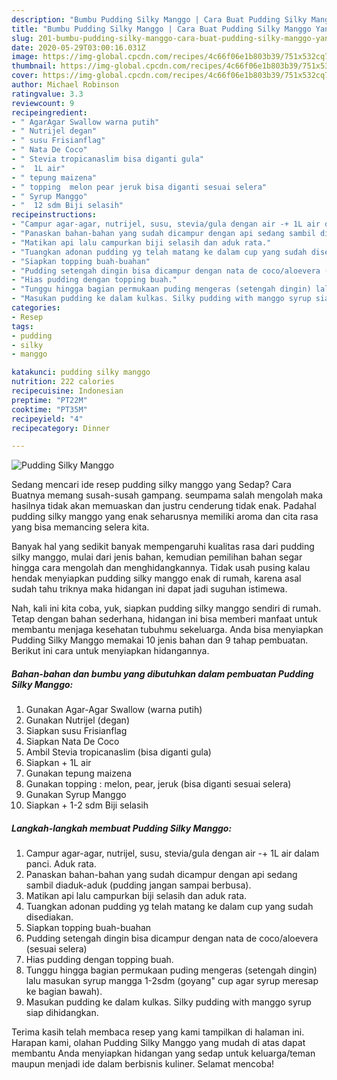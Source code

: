 ```yaml
---
description: "Bumbu Pudding Silky Manggo | Cara Buat Pudding Silky Manggo Yang Enak Banget"
title: "Bumbu Pudding Silky Manggo | Cara Buat Pudding Silky Manggo Yang Enak Banget"
slug: 201-bumbu-pudding-silky-manggo-cara-buat-pudding-silky-manggo-yang-enak-banget
date: 2020-05-29T03:00:16.031Z
image: https://img-global.cpcdn.com/recipes/4c66f06e1b803b39/751x532cq70/pudding-silky-manggo-foto-resep-utama.jpg
thumbnail: https://img-global.cpcdn.com/recipes/4c66f06e1b803b39/751x532cq70/pudding-silky-manggo-foto-resep-utama.jpg
cover: https://img-global.cpcdn.com/recipes/4c66f06e1b803b39/751x532cq70/pudding-silky-manggo-foto-resep-utama.jpg
author: Michael Robinson
ratingvalue: 3.3
reviewcount: 9
recipeingredient:
- " AgarAgar Swallow warna putih"
- " Nutrijel degan"
- " susu Frisianflag"
- " Nata De Coco"
- " Stevia tropicanaslim bisa diganti gula"
- "  1L air"
- " tepung maizena"
- " topping  melon pear jeruk bisa diganti sesuai selera"
- " Syrup Manggo"
- "  12 sdm Biji selasih"
recipeinstructions:
- "Campur agar-agar, nutrijel, susu, stevia/gula dengan air -+ 1L air dalam panci. Aduk rata."
- "Panaskan bahan-bahan yang sudah dicampur dengan api sedang sambil diaduk-aduk (pudding jangan sampai berbusa)."
- "Matikan api lalu campurkan biji selasih dan aduk rata."
- "Tuangkan adonan pudding yg telah matang ke dalam cup yang sudah disediakan."
- "Siapkan topping buah-buahan"
- "Pudding setengah dingin bisa dicampur dengan nata de coco/aloevera (sesuai selera)"
- "Hias pudding dengan topping buah."
- "Tunggu hingga bagian permukaan puding mengeras (setengah dingin) lalu masukan syrup mangga 1-2sdm (goyang&#34; cup agar syrup meresap ke bagian bawah)."
- "Masukan pudding ke dalam kulkas. Silky pudding with manggo syrup siap dihidangkan."
categories:
- Resep
tags:
- pudding
- silky
- manggo

katakunci: pudding silky manggo 
nutrition: 222 calories
recipecuisine: Indonesian
preptime: "PT22M"
cooktime: "PT35M"
recipeyield: "4"
recipecategory: Dinner

---
```



![Pudding Silky Manggo](https://img-global.cpcdn.com/recipes/4c66f06e1b803b39/751x532cq70/pudding-silky-manggo-foto-resep-utama.jpg)

Sedang mencari ide resep pudding silky manggo yang Sedap? Cara Buatnya memang susah-susah gampang. seumpama salah mengolah maka hasilnya tidak akan memuaskan dan justru cenderung tidak enak. Padahal pudding silky manggo yang enak seharusnya memiliki aroma dan cita rasa yang bisa memancing selera kita.



Banyak hal yang sedikit banyak mempengaruhi kualitas rasa dari pudding silky manggo, mulai dari jenis bahan, kemudian pemilihan bahan segar hingga cara mengolah dan menghidangkannya. Tidak usah pusing kalau hendak menyiapkan pudding silky manggo enak di rumah, karena asal sudah tahu triknya maka hidangan ini dapat jadi suguhan istimewa.


Nah, kali ini kita coba, yuk, siapkan pudding silky manggo sendiri di rumah. Tetap dengan bahan sederhana, hidangan ini bisa memberi manfaat untuk membantu menjaga kesehatan tubuhmu sekeluarga. Anda bisa menyiapkan Pudding Silky Manggo memakai 10 jenis bahan dan 9 tahap pembuatan. Berikut ini cara untuk menyiapkan hidangannya.

<!--inarticleads1-->

##### Bahan-bahan dan bumbu yang dibutuhkan dalam pembuatan Pudding Silky Manggo:

1. Gunakan  Agar-Agar Swallow (warna putih)
1. Gunakan  Nutrijel (degan)
1. Siapkan  susu Frisianflag
1. Siapkan  Nata De Coco
1. Ambil  Stevia tropicanaslim (bisa diganti gula)
1. Siapkan  + 1L air
1. Gunakan  tepung maizena
1. Gunakan  topping : melon, pear, jeruk (bisa diganti sesuai selera)
1. Gunakan  Syrup Manggo
1. Siapkan  + 1-2 sdm Biji selasih




<!--inarticleads2-->

##### Langkah-langkah membuat Pudding Silky Manggo:

1. Campur agar-agar, nutrijel, susu, stevia/gula dengan air -+ 1L air dalam panci. Aduk rata.
1. Panaskan bahan-bahan yang sudah dicampur dengan api sedang sambil diaduk-aduk (pudding jangan sampai berbusa).
1. Matikan api lalu campurkan biji selasih dan aduk rata.
1. Tuangkan adonan pudding yg telah matang ke dalam cup yang sudah disediakan.
1. Siapkan topping buah-buahan
1. Pudding setengah dingin bisa dicampur dengan nata de coco/aloevera (sesuai selera)
1. Hias pudding dengan topping buah.
1. Tunggu hingga bagian permukaan puding mengeras (setengah dingin) lalu masukan syrup mangga 1-2sdm (goyang&#34; cup agar syrup meresap ke bagian bawah).
1. Masukan pudding ke dalam kulkas. Silky pudding with manggo syrup siap dihidangkan.




Terima kasih telah membaca resep yang kami tampilkan di halaman ini. Harapan kami, olahan Pudding Silky Manggo yang mudah di atas dapat membantu Anda menyiapkan hidangan yang sedap untuk keluarga/teman maupun menjadi ide dalam berbisnis kuliner. Selamat mencoba!
